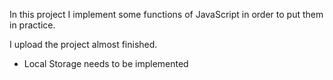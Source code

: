 In this project I implement some functions of JavaScript in order to put them in practice. 

I upload the project almost finished.

- Local Storage needs to be implemented